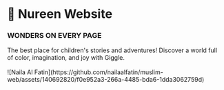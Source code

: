 ## <h1>📖 Nureen Website</h1>
<h3>WONDERS ON EVERY PAGE</h3>
<div>The best place for children's stories and adventures! Discover a world full of color, imagination, and joy with <bold>Giggle.</bold></div>
<br>
![Naila Al Fatin](https://github.com/nailaalfatin/muslim-web/assets/140692820/f0e952a3-266a-4485-bda6-1dda3062759d)
